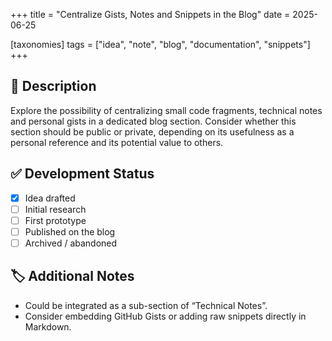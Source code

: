 +++
title = "Centralize Gists, Notes and Snippets in the Blog"
date = 2025-06-25

[taxonomies]
tags = ["idea", "note", "blog", "documentation", "snippets"]
+++

## 📄 Description

Explore the possibility of centralizing small code fragments, technical notes and 
personal gists in a dedicated blog section. Consider whether this section should be 
public or private, depending on its usefulness as a personal reference and its 
potential value to others.

## ✅ Development Status

- [x] Idea drafted
- [ ] Initial research
- [ ] First prototype
- [ ] Published on the blog
- [ ] Archived / abandoned

## 🏷️ Additional Notes

- Could be integrated as a sub-section of “Technical Notes”.
- Consider embedding GitHub Gists or adding raw snippets directly in Markdown.

